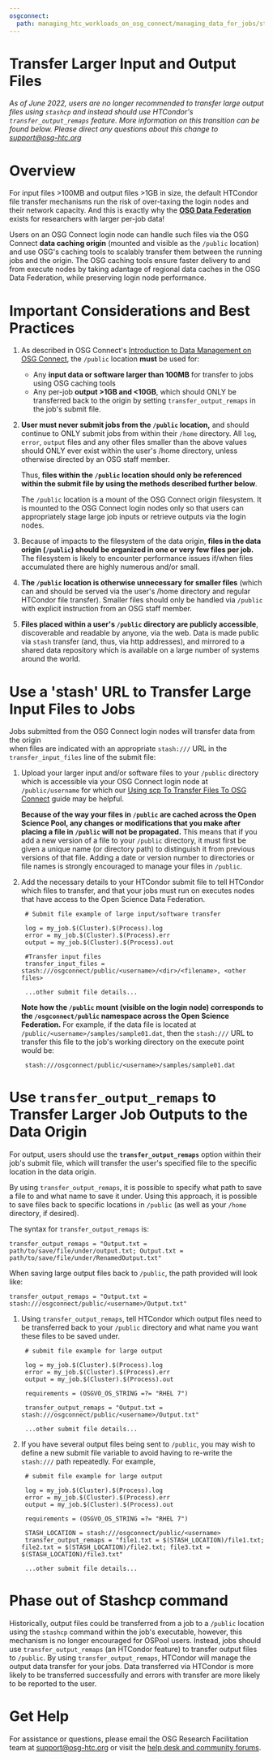 ```yaml
---
osgconnect:
  path: managing_htc_workloads_on_osg_connect/managing_data_for_jobs/stashcache.md
---
```


Transfer Larger Input and Output Files 
====================================

*As of June 2022, users are no longer recommended to transfer large output files using `stashcp` and instead should use HTCondor's `transfer_output_remaps` feature. More information on this transition can be found below. Please direct any questions about this change to support@osg-htc.org*

# Overview

For input files >100MB and output files >1GB in size, the default HTCondor file transfer mechanisms
run the risk of over-taxing the login nodes and their network capacity. And this is exactly why the 
**[OSG Data Federation](https://opensciencegrid.org/about/osdf/)** exists for researchers with larger 
per-job data!

Users on an
OSG Connect login node can handle such files via the OSG Connect **data caching origin** 
(mounted and visible as the `/public` location) and use OSG's caching tools to 
scalably transfer them between the running jobs and the origin. 
The OSG caching tools ensure faster delivery to and from execute nodes by taking adantage of 
regional data caches in the OSG Data Federation, while preserving login node performance.

# Important Considerations and Best Practices

1. As described in OSG Connect's [Introduction to Data Management on OSG Connect](https://support.opensciencegrid.org/support/solutions/articles/12000002985), 
the `/public` location **must** be used for:

	- Any **input data or software larger than 100MB** for 
	transfer to jobs using OSG caching tools
	- Any per-job **output >1GB and <10GB**, which 
	should ONLY be transferred back to the origin by setting `transfer_output_remaps` in the job's submit file. 

2. **User must never submit jobs from the `/public` location,** and should continue to 
ONLY submit jobs from within their `/home` directory. All `log`, `error`, `output` 
files and any other files smaller than the above values should ONLY ever
exist within the user's /home directory, unless otherwise directed by an OSG staff member. 

	Thus, **files within the `/public` location should only be referenced within 
	the submit file by using the methods described further below**.
	
	The `/public` location is a mount of the OSG Connect origin filesystem. It is mounted to the 
	OSG Connect login nodes only so that users can appropriately stage large job inputs or retrieve outputs via 
	the login nodes.

3. Because of impacts to the filesystem of the data origin, **files in the data origin (`/public`) should 
be organized in one or very few files per job.** The filesystem is likely to encounter performance issues 
if/when files accumulated there are highly numerous and/or small.

4. **The `/public` location is otherwise unnecessary for smaller files** (which can and should be served 
via the user's /home directory and regular HTCondor file transfer). Smaller files should only be handled 
via `/public` with explicit instruction from an OSG staff member.

5. **Files placed within a user's `/public` directory are publicly accessible**, 
discoverable and readable by anyone, via the web. Data is made public via `stash` 
transfer (and, thus, via http addresses), and mirrored to a shared data repository 
which is available on a large number of systems around the world.


# Use a 'stash' URL to Transfer Large Input Files to Jobs 

Jobs submitted from the OSG Connect login nodes will transfer data from the origin  
when files are indicated with an appropriate `stash:///` URL in the `transfer_input_files` line 
of the submit file:

1. Upload your larger input and/or software files to your `/public` directory 
which is accessible via your OSG Connect login node at `/public/username` 
for which our 
[Using scp To Transfer Files To OSG Connect](https://support.opensciencegrid.org/support/solutions/articles/5000634376) 
guide may be helpful.

	**Because of the way your files in `/public` are cached across the Open Science Pool, 
	any changes or modifications that you make after placing a file in `/public`
	will not be propagated.** This means that if you add a new version 
	of a file to your `/public` directory, it must first be given a unique name (or directory path)
	to distinguish it from previous versions of that file. Adding a date or 
	version number to directories or file names is strongly encouraged to manage your files in 
	`/public`.

2. Add the necessary details to your HTCondor submit file to tell 
HTCondor which files to transfer, and that your jobs must run on executes nodes that 
have access to the Open Science Data Federation.

		# Submit file example of large input/software transfer
		
		log = my_job.$(Cluster).$(Process).log
		error = my_job.$(Cluster).$(Process).err
		output = my_job.$(Cluster).$(Process).out
		
		#Transfer input files
		transfer_input_files = stash:///osgconnect/public/<username>/<dir>/<filename>, <other files>
		
		...other submit file details...

	
	**Note how the `/public` mount (visible on the login node) corresponds to the `/osgconnect/public` namespace 
	across the Open Science Federation.** For example, if the data file is located at 
	`/public/<username>/samples/sample01.dat`, then the `stash:///` URL to 
	transfer this file to the job's working directory on the execute point would be:

		stash:///osgconnect/public/<username>/samples/sample01.dat

# Use `transfer_output_remaps` to Transfer Larger Job Outputs to the Data Origin

For output, users should use the **`transfer_output_remaps`** option within their job's submit file, 
which will transfer the user's specified file to the specific location in the data origin. 

By using `transfer_output_remaps`, it is possible to specify what path to save a file to and what name to save it under. Using this approach, it is possible to save files back to specific locations in `/public` (as well as your `/home` directory, if desired).

The syntax for `transfer_output_remaps` is: 

```
transfer_output_remaps = "Output.txt = path/to/save/file/under/output.txt; Output.txt = path/to/save/file/under/RenamedOutput.txt"
```

When saving large output files back to `/public`, the path provided will look like: 

```
transfer_output_remaps = "Output.txt = stash:///osgconnect/public/<username>/Output.txt"
```	
	
1. Using `transfer_output_remaps`, tell HTCondor which output files need to be transferred back to your `/public` directory and what name you want these files to be saved under. 

		# submit file example for large output
		
		log = my_job.$(Cluster).$(Process).log
		error = my_job.$(Cluster).$(Process).err
		output = my_job.$(Cluster).$(Process).out
		
		requirements = (OSGVO_OS_STRING =?= "RHEL 7")
		
		transfer_output_remaps = "Output.txt = stash:///osgconnect/public/<username>/Output.txt"
		
		...other submit file details...

2. If you have several output files being sent to `/public`, you may wish to define a new submit file variable to avoid having to re-write the `stash:///` path repeatedly. For example, 

		# submit file example for large output
		
		log = my_job.$(Cluster).$(Process).log
		error = my_job.$(Cluster).$(Process).err
		output = my_job.$(Cluster).$(Process).out
		
		requirements = (OSGVO_OS_STRING =?= "RHEL 7")
		
		STASH_LOCATION = stash:///osgconnect/public/<username>
		transfer_output_remaps = "file1.txt = $(STASH_LOCATION)/file1.txt; file2.txt = $(STASH_LOCATION)/file2.txt; file3.txt = $(STASH_LOCATION)/file3.txt"
		
		...other submit file details...


<!--
As described in [Important Considerations](#important-considerations), 
once a file is added to `/public` any changes and modifications made 
to the file will not be propagated due to caching. In the event that your 
jobs need to be resubmitted or restarted, we strongly recommend that your 
larger output files be given unique names in `/public`. If your jobs aren't already 
structured to provide unique output filenames, several options are to include 
[epoch](https://en.wikipedia.org/wiki/Unix_time) time, cluster and process ID, or other unique variables. For example, renaming a file to contain cluster and process ID information could look like: 

	transfer_output_remaps = "file.txt = $(STASH_LOCATION)/$(ClusterId)_$(ProcId)_file.txt"
	
Cluster ID and Process ID are HTCondor pre-defined variables. Additional pre-defined variables can be found in the (HTCondor manual)[https://readthedocs.org/projects/htcondor/downloads/pdf/latest/].

--->

# Phase out of Stashcp command

Historically, output files could be transferred from a job to a `/public` location using the `stashcp` command within the job's executable, however, this mechanism is no longer encouraged for OSPool users. Instead, jobs should use `transfer_output_remaps` (an HTCondor feature) to transfer output files to `/public`. By using `transfer_output_remaps`, HTCondor will manage the output data transfer for your jobs. Data transferred via HTCondor is more likely to be transferred successfully and errors with transfer are more likely to be reported to the user. 

# Get Help

For assistance or questions, please email the OSG Research Facilitation team 
at [support@osg-htc.org](mailto:support@osg-htc.org) or visit 
the [help desk and community forums](http://support.opensciencegrid.org).
